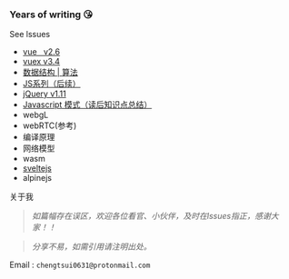 ### Years of writing 😘

See lssues
- [vue  &nbsp; v2.6](https://github.com/chengtsui/blog/issues/22)
- [vuex v3.4](https://github.com/chengtsui/blog/issues/11)
- [数据结构 | 算法](https://github.com/chengtsui/blog/issues/23)
- [JS系列（后续）](https://github.com/chengtsui/blog/issues/18)
- [jQuery v1.11](https://github.com/chengtsui/blog/issues/24)
- [Javascript 模式（读后知识点总结）](https://github.com/chengtsui/blog/issues/25)
- webgL
- webRTC(参考)
- 编译原理
- 网络模型
- wasm
- [sveltejs](https://github.com/chengtsui/blog/issues/21)
-  alpinejs

关于我

> *如篇幅存在误区，欢迎各位看官、小伙伴，及时在lssues指正，感谢大家！！*

> *分享不易，如需引用请注明出处。*

Email :  `chengtsui0631@protonmail.com`










